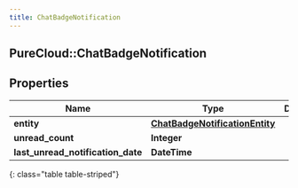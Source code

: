 ```yaml
---
title: ChatBadgeNotification
---
```

## PureCloud::ChatBadgeNotification

## Properties

|Name | Type | Description | Notes|
|------------ | ------------- | ------------- | -------------|
| **entity** | [**ChatBadgeNotificationEntity**](ChatBadgeNotificationEntity.html) |  | [optional] |
| **unread_count** | **Integer** |  | [optional] |
| **last_unread_notification_date** | **DateTime** |  | [optional] |
{: class="table table-striped"}


